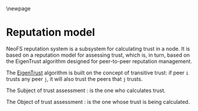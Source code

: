 \newpage
# Reputation model

NeoFS reputation system is a subsystem for calculating trust in a node. It is based on a reputation model for assessing trust, which is, in turn, based on the EigenTrust algorithm designed for peer-to-peer reputation management.

The [EigenTrust](http://ilpubs.stanford.edu:8090/562/1/2002-56.pdf) algorithm is built on the concept of transitive trust: if peer `i` trusts any peer `j`, it will also trust the peers that `j` trusts.

The Subject of trust assessment
: is the one who calculates trust.

The Object of trust assessment
: is the one whose trust is being calculated.
